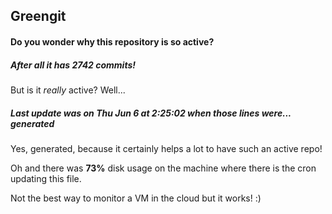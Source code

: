## Greengit

#### Do you wonder why this repository is so active?

##### After all it has 2742 commits!

But is it *really* active? Well...

##### Last update was on Thu Jun 6 at 2:25:02 when those lines were... generated

Yes, generated, because it certainly helps a lot to have such an active repo!

Oh and there was **73%** disk usage on the machine
where there is the cron updating this file.

Not the best way to monitor a VM in the cloud but it works! :)
